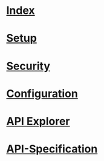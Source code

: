# [Index](index.md)
# [Setup](setup/toc.md)
# [Security](security/toc.md)
# [Configuration](configuration/toc.md)
# [API Explorer](api-explorer/toc.md)
# [API-Specification](api-specification/toc.md)